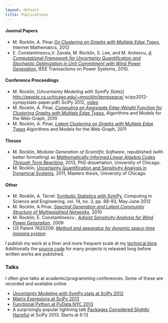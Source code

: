 ```yaml
---
layout: default
title: Publications
---
```



#### Journal Papers

-   M. Rocklin, A. Pinar [*On Clustering on Graphs with Multiple Edge
    Types*](http://arxiv.org/pdf/1109.1605), Internet Mathematics, 2012
-   E. Constantinescu,V. Zavala, M. Rocklin, S. Lee, and M. Anitescu,
    [*A Computational Framework for Uncertainty Quantification and
    Stochastic Optimization in Unit Commitment with Wind Power
    Generation.*](http://www.mcs.anl.gov/uploads/cels/papers/P1681.pdf)
    IEEE Transactions on Power Systems, 2010.

#### Conference Proceedings

-   M. Rocklin, [*Uncertainty Modeling with SymPy Stats*](
    http://people.cs.uchicago.edu/~mrocklin/tempspace/
    scipy2012-sympystats-paper.pdf) SciPy 2012,
    [*video*](http://www.youtube.com/watch?v=27su3TQ3BvQ)
-   M. Rocklin, A. Pinar, [*Computing an Aggregate Edge-Weight Function
    for Clustering Graphs with Multiple Edge
    Types.*](http://arxiv.org/pdf/1103.0368) Algorithms and Models for
    the Web-Graph, 2010
-   M. Rocklin, A. Pinar, [*Latent Clustering on Graphs with Multiple
    Edge Types*](https://csmr.ca.sandia.gov/~apinar/papers/waw11.pdf)
    Algorithms and Models for the Web-Graph, 2011

#### Theses

-   M. Rocklin, *Modular Generation of Scientific Software*, republished
    (with better formatting) as [*Mathematically Informed Linear Algebra Codes
    Through Term Rewriting*](http://people.cs.uchicago.edu/~mrocklin/storage/dissertation.pdf), 2013, PhD dissertation, University of Chicago.
-   M. Rocklin, [Uncertainty Quantification and Sensitivity Analysis in
    Dynamical Systems](http://people.cs.uchicago.edu/~mrocklin/masters.html),
    2011, Masters thesis, University of Chicago.


#### Other

-   M. Rocklin, A. Terrel: [Symbolic Statistics with
    SymPy](http://origin-www.computer.org/csdl/mags/cs/2012/03/mcs2012030088-abs.html),
    Computing in Science and Engineering, vol. 14, no. 3, pp. 88-93,
    May-June 2012
-   M. Rocklin, A Pinar, [*Spectral Generation and Latent Community
    Structure of Multiweighted
    Networks*](http://people.cs.uchicago.edu/~mrocklin/papers/winPaper.pdf),
    2010
-   M. Rocklin, E. Constantinescu , [*Adjoint Sensitivity Analysis for
    Wind Power
    Generation*](http://www.mcs.anl.gov/uploads/cels/papers/P1704.pdf),
    2009
-   US Patent 7620209: [*Method and apparatus for dynamic space-time
    imaging system*](http://www.google.com/patents/US20060082590)

I publish my work at a finer and more frequent scale at my [technical blog](/blog/).  Additionally the [source code](http://github.com/mrocklin/) for many projects is released long before written works are published.


### Talks

I often give talks at academic/programming conferences.  Some of these are
recorded and available online

*   [Uncertainty Modeling with SymPy.stats at SciPy 2012](http://www.youtube.com/watch?v=27su3TQ3BvQ)
*   [Matrix Expresions at SciPy 2013](http://pyvideo.org/video/2028/matrix-expressions-and-blaslapack-scipy-2013-pr)
*   [Functional Python at PyData NYC 2013](https://vimeo.com/80096814)
*   A surprisingly popular lightning talk [Packages Considered
    Slightly Harmful](https://www.youtube.com/watch?v=ywHqIEv3xXg) at SciPy
    2013. Starts at 6:13
